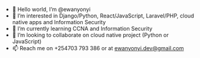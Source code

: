 - 👋 Hello world, I’m @ewanyonyi
- 👀 I’m interested in Django/Python, React/JavaScript, Laravel/PHP, cloud native apps and Information Security
- 🌱 I’m currently learning CCNA and Information Security
- 💞️ I’m looking to collaborate on cloud native project (Python or JavaScript)
- 📫 Reach me on +254703 793 386 or at ewanyonyi.dev@gmail.com

<!---
ewanyonyi/ewanyonyi is a ✨ special ✨ repository because its `README.md` (this file) appears on your GitHub profile.
You can click the Preview link to take a look at your changes.
--->
